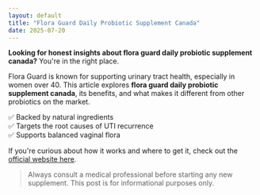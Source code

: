 ```yaml
---
layout: default
title: "Flora Guard Daily Probiotic Supplement Canada"
date: 2025-07-20
---
```


**Looking for honest insights about flora guard daily probiotic supplement canada?** You're in the right place.


Flora Guard is known for supporting urinary tract health, especially in women over 40. This article explores **flora guard daily probiotic supplement canada**, its benefits, and what makes it different from other probiotics on the market.

✅ Backed by natural ingredients  
✅ Targets the root causes of UTI recurrence  
✅ Supports balanced vaginal flora

If you're curious about how it works and where to get it, check out the [official website here](https://flora-guard.ca/).  

> Always consult a medical professional before starting any new supplement. This post is for informational purposes only.
